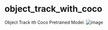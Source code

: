 # object_track_with_coco
Object Track ith Coco Pretrained Model. 
![image](https://user-images.githubusercontent.com/51214879/171278309-82504c39-08aa-438a-8358-4d14a1031b18.png)
